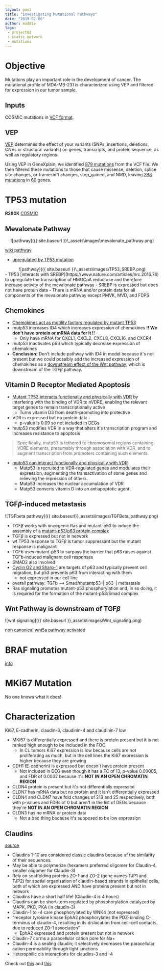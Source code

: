 ```yaml
---
layout: post
title: "Investigating Mutational Pathways"
date: "2019-07-06"
author: maddie
tags:
 - project02
 - static_network
 - mutations
---
```


# Objective
Mutations play an important role in the development of cancer. The mutational profile of MDA-MB-231 is characterized using VEP and filtered for expression in our tumor sample.

## Inputs
COSMIC mutations in [VCF format](https://github.com/MadeleineGastonguay/gastonguay_compsysmed_labnotebook/blob/dev/_projects/project2/Mutations/231_SNV_COSMIC.vcf).

## VEP
[VEP](https://genomebiology.biomedcentral.com/articles/10.1186/s13059-016-0974-4) determines the effect of your variants (SNPs, insertions, deletions, CNVs or structural variants) on genes, transcripts, and protein sequence, as well as regulatory regions.

Using VEP in GeneXplain, we identified [879 mutations](https://github.com/MadeleineGastonguay/gastonguay_compsysmed_labnotebook/blob/dev/_projects/project2/Mutations/231_SNV_COSMIC%20table.txt) from the VCF file. We then filtered these mutations to those that cause missense, deletion, splice site changes, or frameshift changes, stop_gained, and NMD, leaving [388 mutations](https://github.com/MadeleineGastonguay/gastonguay_compsysmed_labnotebook/blob/dev/_projects/project2/Mutations/231_SNV_COSMIC%20table%20filtered%20strand%3D1.txt) in [60](https://github.com/MadeleineGastonguay/gastonguay_compsysmed_labnotebook/blob/dev/_projects/project2/Mutations/mutant_framshiftdel)  genes.


# TP53 mutation
**R280K**
[COSMIC](https://cancer.sanger.ac.uk/cosmic/mutation/overview?id=330620#pathway)


## Mevalonate Pathway
<div style="text-align:center" markdown="1">
![pathway]({{ site.baseurl }}\_assets\images\mevalonate_pathway.png)  
</div>

[wiki pathway](https://www.wikipathways.org/index.php/Pathway:WP3963)
- [upregulated by TP53 mutation](https://www.cell.com/fulltext/S0092-8674(11)01569-8)

<div style="text-align:center" markdown="1">
![pathway]({{ site.baseurl }}\_assets\images\TP53_SREBP.png)  
</div>
- TP53 [interacts with SREBP](https://www.nature.com/articles/nrc.2016.76) to upregulate the transcription of HMGCoA reductase and therefore increase activity of the mevalonate pathway
  - SREBP is expressed but does not have protein data
  - There is mRNA and/or protein data for all components of the mevalonate pathway except PMVK, MVD, and FDPS

## Chemokines
- [Chemokines act as motility factors regulated by mutant TP53](https://academic.oup.com/carcin/article/33/2/442/2463582)
- mutp53 increases ID4 which increases expression of chemokines **!! We don't have protein or mRNA data for it !!**
  - Only have mRNA for CXCL1, CXCL2, CXCL8, CXCL16, and CXCR4
- mutp53 inactivates p63 which typically decrease expression of chemokines
- **Conclusion:** Don't include pathway with ID4 in model because it's not present but we could possibly add the increased expression of chemokines as a [downstream effect of the Wnt pathway](https://www.ncbi.nlm.nih.gov/pmc/articles/PMC2727408/), which is downstream of the TGF$\beta$ pathway.

## Vitamin D Receptor Mediated Apoptosis
- [Mutant TP53 interacts functionally and physically with VDR](https://www.ncbi.nlm.nih.gov/pmc/articles/PMC2882298/pdf/nihms-207988.pdf) by interfering with the binding of VDR to nVDRE, enabling the relevant target genes to remain transcriptionally active
  - Turns vitamin D3 from death-promoting into protective
- VDR is expressed but no protein data
  - p-value is 0.09 so not included in DEGs
- mutp53 modifies VDR in a way that alters it's transcription program and increases resistance to apoptosis
> Specifically, mutp53 is tethered to chromosomal regions
containing VDRE elements, presumably through association with VDR, and to augment
transcription from promoters containing such elements.

- [mutp53 can interact functionally and physically with VDR](http://software.broadinstitute.org/gsea/msigdb/geneset_page.jsp?geneSetName=STAMBOLSKY_BOUND_BY_MUTATED_TP53)
  - Mutp53 is recruited to VDR-regulated genes and modulates their expression, augmenting the transactivation of some genes and relieving the repression of others.
  - Mutp53 increases the nuclear accumulation of VDR
  - Mutp53 converts vitamin D into an antiapoptotic agent.

## TGF$\beta$-induced metastasis

![TGFbeta pathway]({{ site.baseurl}}\_assets\images\TGFBeta_pathway.png)

- TGF$\beta$ works with oncogenic Ras and mutant-p53 to induce the assembly of a [mutant-p53/p63 protein complex](https://www.sciencedirect.com/science/article/pii/S0092867409000877?via%3Dihub)
- TGF$\beta$ is expressed but not in network
- wt TP53 response to TGF$\beta$ is tumor suppressant but the mutant response is malignant
- TGFb uses mutant-p53 to surpass the barrier that p63 raises against TGFb-induced malignant cell responses
- SMAD2 also involved
- [Cyclin G2 and Sharp-1](http://jcb.rupress.org/content/192/2/209.long) are targets of p63 and typically prevent cell migration, but p53 prevents p63 from interacting with them 
  - not expressed in our cell line
- overall pathway: TGFb –> Smad/mutantp53–| p63–| metastasis  
- Ras signaling promotes mutant-p53 phosphorylation and, in so doing, it is required for the formation of the mutant-p53/Smad complex

## Wnt Pathway is downstream of TGF$\beta$

![wnt signaling]({{ site.baseurl }}\_assets\images\Wnt_signaling.png)

[non canonical wnt5a pathway activated](https://link.springer.com/article/10.1007%2Fs10911-011-9205-5)


# BRAF mutation
[info](https://ckb.jax.org/geneVariant/show?geneVariantId=1791)

# MKi67 Mutation
No one knows what it does!

# Characterization

Ki67, E-cadherin, claudin-3, claudinin-4 and claudinin-7 low

- MKI67 is differentially expressed and there is protein present but it is not ranked high enough to be included in the FOC
  - In CL tumors Ki67 expression is low because cells are not proliferating as much, but in the cell lines the Ki67 expression is higher because they are growing
- CDH1 (E-cadherin) is expressed but doesn't have protein present
  - Not included in DEG even though it has a FC of 13, p-value 0.00005, and FDR of 0.0002 because it's **NOT IN AN OPEN CHROMATIN REGION**
- CLDN4 protein is present but it's not differentially expressed
- CLDN7 has mRNA data but no protein and it isn't differentially expressed
- CLDN4 and CLDN7 have fold changes of 218 and 25 respectively, both with p-values and FDRs of 0 but aren't in the list of DEGs because they're **NOT IN AN OPEN CHROMATIN REGION**
- CLDN3 has no mRNA or protein data
  - Not a bad thing because it's supposed to be low expression

## Claudins
[source](https://www.sciencedirect.com/science/article/pii/S0005273607004099?via%3Dihub)
- Claudins 1-10 are considered classic claudins because of the similarity of their sequences.
- May be able to polymerize (hexamers preferred oligomer for Claudin-4, smaller oligomer for Claudin-3)
-  Rely on scaffolding proteins ZO-1 and ZO-2 (gene names TJP1 and TJP2) for spatial organization of claudin-based strands in epithelial cells, both of which are expressed AND have proteins present but not in network
- Claudins have a short half life! (Claudin-4 is 4 hours)
- Claudins can be short-term regulated by phosphorylation catalyzed by MAPK, PKC, PKA (in claudin-3)
- Claudin-1 to -4 care phosphorylated by WNK4 (not expressed)
- "receptor tyrosine kinase EphA2 phosphorylates the PDZ-binding C-terminus of claudin-4, resulting in its dislocation from cell–cell contacts, due to reduced ZO-1 association"
  - EphA2 expressed and protein present but not in network
- Claudin-7 corms a paracellular cation pore for Na+
- Claudin-4 is a sealing claudin; it selectively decreases the paracellular cation permeability through tight junctions
- Heterophilic cis interactions for claudins-3 and -4

Check out [this](http://www.jbc.org/content/282/41/30005.full.pdf)
and [this](https://reader.elsevier.com/reader/sd/pii/S0005273607004099?token=CB209285961D715AD628A1EFC6D1BEA704E327FD704BBEA49A01C77FEC099EB6C4475D71B898527408A6F415DCA96027)
